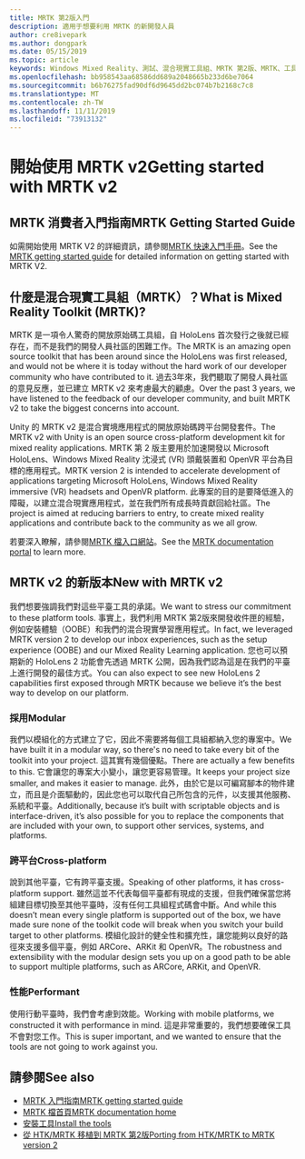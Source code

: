 ```yaml
---
title: MRTK 第2版入門
description: 適用于想要利用 MRTK 的新開發人員
author: cre8ivepark
ms.author: dongpark
ms.date: 05/15/2019
ms.topic: article
keywords: Windows Mixed Reality、測試、混合現實工具組、MRTK 第2版、MRTK、工具、SDK、HoloLens、HoloLens 2
ms.openlocfilehash: bb958543aa68586dd689a2048665b233d6be7064
ms.sourcegitcommit: b6b76275fad90df6d9645dd2bc074b7b2168c7c8
ms.translationtype: MT
ms.contentlocale: zh-TW
ms.lasthandoff: 11/11/2019
ms.locfileid: "73913132"
---
```

# <a name="getting-started-with-mrtk-v2"></a><span data-ttu-id="877b6-104">開始使用 MRTK v2</span><span class="sxs-lookup"><span data-stu-id="877b6-104">Getting started with MRTK v2</span></span>

## <a name="mrtk-getting-started-guide"></a><span data-ttu-id="877b6-105">MRTK 消費者入門指南</span><span class="sxs-lookup"><span data-stu-id="877b6-105">MRTK Getting Started Guide</span></span>
<span data-ttu-id="877b6-106">如需開始使用 MRTK V2 的詳細資訊，請參閱[MRTK 快速入門手冊](https://microsoft.github.io/MixedRealityToolkit-Unity/Documentation/GettingStartedWithTheMRTK.html)。</span><span class="sxs-lookup"><span data-stu-id="877b6-106">See the [MRTK getting started guide](https://microsoft.github.io/MixedRealityToolkit-Unity/Documentation/GettingStartedWithTheMRTK.html) for detailed information on getting started with MRTK V2.</span></span>

## <a name="what-is-mixed-reality-toolkit-mrtk"></a><span data-ttu-id="877b6-107">什麼是混合現實工具組（MRTK）？</span><span class="sxs-lookup"><span data-stu-id="877b6-107">What is Mixed Reality Toolkit (MRTK)?</span></span>
<span data-ttu-id="877b6-108">MRTK 是一項令人驚奇的開放原始碼工具組，自 HoloLens 首次發行之後就已經存在，而不是我們的開發人員社區的困難工作。</span><span class="sxs-lookup"><span data-stu-id="877b6-108">The MRTK is an amazing open source toolkit that has been around since the HoloLens was first released, and would not be where it is today without the hard work of our developer community who have contributed to it.</span></span> <span data-ttu-id="877b6-109">過去3年來，我們聽取了開發人員社區的意見反應，並已建立 MRTK v2 來考慮最大的顧慮。</span><span class="sxs-lookup"><span data-stu-id="877b6-109">Over the past 3 years, we have listened to the feedback of our developer community, and built MRTK v2 to take the biggest concerns into account.</span></span>  

<span data-ttu-id="877b6-110">Unity 的 MRTK v2 是混合實境應用程式的開放原始碼跨平台開發套件。</span><span class="sxs-lookup"><span data-stu-id="877b6-110">The MRTK v2 with Unity is an open source cross-platform development kit for mixed reality applications.</span></span>  <span data-ttu-id="877b6-111">MRTK 第 2 版主要用於加速開發以 Microsoft HoloLens、Windows Mixed Reality 沈浸式 (VR) 頭戴裝置和 OpenVR 平台為目標的應用程式。</span><span class="sxs-lookup"><span data-stu-id="877b6-111">MRTK version 2 is intended to accelerate development of applications targeting Microsoft HoloLens, Windows Mixed Reality immersive (VR) headsets and OpenVR platform.</span></span> <span data-ttu-id="877b6-112">此專案的目的是要降低進入的障礙，以建立混合現實應用程式，並在我們所有成長時貢獻回給社區。</span><span class="sxs-lookup"><span data-stu-id="877b6-112">The project is aimed at reducing barriers to entry, to create mixed reality applications and contribute back to the community as we all grow.</span></span> 

<span data-ttu-id="877b6-113">若要深入瞭解，請參閱[MRTK 檔入口網站](https://microsoft.github.io/MixedRealityToolkit-Unity/README.html)。</span><span class="sxs-lookup"><span data-stu-id="877b6-113">See the [MRTK documentation portal](https://microsoft.github.io/MixedRealityToolkit-Unity/README.html) to learn more.</span></span>

## <a name="new-with-mrtk-v2"></a><span data-ttu-id="877b6-114">MRTK v2 的新版本</span><span class="sxs-lookup"><span data-stu-id="877b6-114">New with MRTK v2</span></span>
<span data-ttu-id="877b6-115">我們想要強調我們對這些平臺工具的承諾。</span><span class="sxs-lookup"><span data-stu-id="877b6-115">We want to stress our commitment to these platform tools.</span></span>  <span data-ttu-id="877b6-116">事實上，我們利用 MRTK 第2版來開發收件匣的經驗，例如安裝體驗（OOBE）和我們的混合現實學習應用程式。</span><span class="sxs-lookup"><span data-stu-id="877b6-116">In fact, we leveraged MRTK version 2 to develop our inbox experiences, such as the setup experience (OOBE) and our Mixed Reality Learning application.</span></span>  <span data-ttu-id="877b6-117">您也可以預期新的 HoloLens 2 功能會先透過 MRTK 公開，因為我們認為這是在我們的平臺上進行開發的最佳方式。</span><span class="sxs-lookup"><span data-stu-id="877b6-117">You can also expect to see new HoloLens 2 capabilities first exposed through MRTK because we believe it’s the best way to develop on our platform.</span></span> 

### <a name="modular"></a><span data-ttu-id="877b6-118">採用</span><span class="sxs-lookup"><span data-stu-id="877b6-118">Modular</span></span>
<span data-ttu-id="877b6-119">我們以模組化的方式建立了它，因此不需要將每個工具組都納入您的專案中。</span><span class="sxs-lookup"><span data-stu-id="877b6-119">We have built it in a modular way, so there's no need to take every bit of the toolkit into your project.</span></span>  <span data-ttu-id="877b6-120">這其實有幾個優點。</span><span class="sxs-lookup"><span data-stu-id="877b6-120">There are actually a few benefits to this.</span></span>  <span data-ttu-id="877b6-121">它會讓您的專案大小變小，讓您更容易管理。</span><span class="sxs-lookup"><span data-stu-id="877b6-121">It keeps your project size smaller, and makes it easier to manage.</span></span>  <span data-ttu-id="877b6-122">此外，由於它是以可編寫腳本的物件建立，而且是介面驅動的，因此您也可以取代自己所包含的元件，以支援其他服務、系統和平臺。</span><span class="sxs-lookup"><span data-stu-id="877b6-122">Additionally, because it’s built with scriptable objects and is interface-driven, it’s also possible for you to replace the components that are included with your own, to support other services, systems, and platforms.</span></span>

### <a name="cross-platform"></a><span data-ttu-id="877b6-123">跨平台</span><span class="sxs-lookup"><span data-stu-id="877b6-123">Cross-platform</span></span>
<span data-ttu-id="877b6-124">說到其他平臺，它有跨平臺支援。</span><span class="sxs-lookup"><span data-stu-id="877b6-124">Speaking of other platforms, it has cross-platform support.</span></span>  <span data-ttu-id="877b6-125">雖然這並不代表每個平臺都有現成的支援，但我們確保當您將組建目標切換至其他平臺時，沒有任何工具組程式碼會中斷。</span><span class="sxs-lookup"><span data-stu-id="877b6-125">And while this doesn’t mean every single platform is supported out of the box, we have made sure none of the toolkit code will break when you switch your build target to other platforms.</span></span>  <span data-ttu-id="877b6-126">模組化設計的健全性和擴充性，讓您能夠以良好的路徑來支援多個平臺，例如 ARCore、ARKit 和 OpenVR。</span><span class="sxs-lookup"><span data-stu-id="877b6-126">The robustness and extensibility with the modular design sets you up on a good path to be able to support multiple platforms, such as ARCore, ARKit, and OpenVR.</span></span>

### <a name="performant"></a><span data-ttu-id="877b6-127">性能</span><span class="sxs-lookup"><span data-stu-id="877b6-127">Performant</span></span>
<span data-ttu-id="877b6-128">使用行動平臺時，我們會考慮到效能。</span><span class="sxs-lookup"><span data-stu-id="877b6-128">Working with mobile platforms, we constructed it with performance in mind.</span></span>  <span data-ttu-id="877b6-129">這是非常重要的，我們想要確保工具不會對您工作。</span><span class="sxs-lookup"><span data-stu-id="877b6-129">This is super important, and we wanted to ensure that the tools are not going to work against you.</span></span>

## <a name="see-also"></a><span data-ttu-id="877b6-130">請參閱</span><span class="sxs-lookup"><span data-stu-id="877b6-130">See also</span></span>
* [<span data-ttu-id="877b6-131">MRTK 入門指南</span><span class="sxs-lookup"><span data-stu-id="877b6-131">MRTK getting started guide</span></span>](https://microsoft.github.io/MixedRealityToolkit-Unity/Documentation/GettingStartedWithTheMRTK.html)
* [<span data-ttu-id="877b6-132">MRTK 檔首頁</span><span class="sxs-lookup"><span data-stu-id="877b6-132">MRTK documentation home</span></span>](https://microsoft.github.io/MixedRealityToolkit-Unity/README.html)
* [<span data-ttu-id="877b6-133">安裝工具</span><span class="sxs-lookup"><span data-stu-id="877b6-133">Install the tools</span></span>](install-the-tools.md)
* [<span data-ttu-id="877b6-134">從 HTK/MRTK 移植到 MRTK 第2版</span><span class="sxs-lookup"><span data-stu-id="877b6-134">Porting from HTK/MRTK to MRTK version 2</span></span>](https://microsoft.github.io/MixedRealityToolkit-Unity/Documentation/HTKToMRTKPortingGuide.html)
